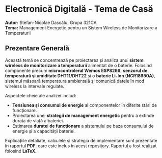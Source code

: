 # Electronică Digitală - Tema de Casă

**Autor:** Ștefan-Nicolae Dascălu, Grupa 321CA  
**Tema:** Management Energetic pentru un Sistem Wireless de Monitorizare a Temperaturii  

## Prezentare Generală
Această temă se concentrează pe proiectarea și analiza unui **sistem wireless de monitorizare a temperaturii** alimentat de o baterie. Folosind componente precum **microcontrolerul Wemos ESP8266**, **senzorul de temperatură și umiditate DHT11/DHT22** și o **baterie Li-Ion (NCR18650A)**, sistemul măsoară temperatura ambientală și comunică datele în mod wireless la intervale regulate.

Aspectele cheie ale analizei includ:
- **Tensiunea și consumul de energie** al componentelor în diferite stări de funcționare.
- Proiectarea unei **strategii de management energetic** pentru a extinde durata de viață a bateriei.
- Estimarea **duratei de funcționare** a sistemului pe baza consumului de energie și a capacității bateriei.

Explicațiile detaliate, calculele și strategia de implementare sunt prezentate în raportul **PDF**, care este inclus în acest repository. Raportul a fost realizat folosind **LaTeX**.
